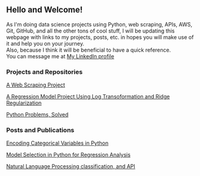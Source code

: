 ## Hello and Welcome!

As I'm doing data science projects using Python, web scraping, APIs, AWS, Git, GitHub, and all the other tons of cool stuff, I will be updating this webpage with links to my projects, posts, etc. in hopes you will make use of it and help you on your journey.
<br /> Also, because I think it will be beneficial to have a quick reference. 
<br /> You can message me at [My LinkedIn profile](https://www.linkedin.com/in/haya-toumy/)

### Projects and Repositories

[A Web Scraping Project](https://hayatoumy.github.io/webscraping-1/)


[A Regression Model Project Using Log Transoformation and Ridge Regularization](https://hayatoumy.github.io/regression_log_transformation/)


[Python Problems, Solved](https://github.com/hayatoumy/python_challenges_solutions)



### Posts and Publications 
[Encoding Categorical Variables in Python](https://medium.com/@haya.toumy/encoding-string-variables-in-python-and-dealing-with-null-values-93f8e48fe5c1) 

[Model Selection in Python for Regression Analysis](https://medium.com/@haya.toumy/regression-model-selection-workflow-step-by-step-with-explanations-b6d81612767e)

[Natural Language Processing classification, and API](https://medium.com/@haya.toumy/natural-language-processing-apis-and-classification-in-python-a-project-walkthrough-edbd5b501a01)
